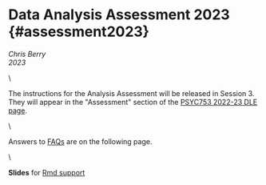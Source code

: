 # Data Analysis Assessment 2023 {#assessment2023}


*Chris Berry*
\
*2023*

<!--
commented text
commented text
--> 



\

The instructions for the Analysis Assessment will be released in Session 3. They will appear in the "Assessment" section of the [PSYC753 2022-23 DLE page](https://dle.plymouth.ac.uk/course/view.php?id=63157).

\

Answers to [FAQs](#faqs) are on the following page.

\

**Slides** for [Rmd support](slides/PSYC753_Rmd_Support.pptx)


